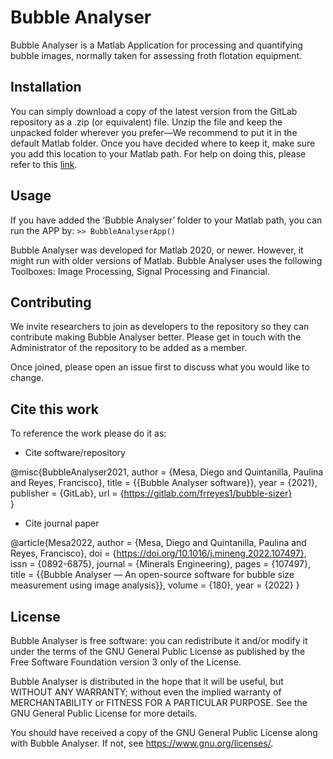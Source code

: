 #  Bubble Analyser

Bubble Analyser is a Matlab Application for processing and quantifying bubble images, normally taken for assessing froth flotation equipment.

## Installation

You can simply download a copy of the latest version from the GitLab repository as a .zip (or equivalent) file. Unzip the file and keep the unpacked folder wherever you prefer—We recommend to put it in the default Matlab folder. Once you have decided where to keep it, make sure you add this location to your Matlab path. For help on doing this, please refer to this [link](https://www.mathworks.com/help/matlab/ref/addpath.html).

## Usage

If you have added the ‘Bubble Analyser’ folder to your Matlab path, you can run the APP by:
```>> BubbleAnalyserApp()```

Bubble Analyser was developed for Matlab 2020, or newer. However, it might run with older versions of Matlab. Bubble Analyser uses the following Toolboxes: Image Processing, Signal Processing and Financial.

## Contributing
We invite researchers to join as developers to the repository so they can contribute making Bubble Analyser better. Please get in touch with the Administrator of the repository to be added as a member.

Once joined, please open an issue first to discuss what you would like to change.

## Cite this work
To reference the work please do it as:

+ Cite software/repository

@misc{BubbleAnalyser2021,
  author = {Mesa, Diego and Quintanilla, Paulina and Reyes, Francisco},
  title = {{Bubble Analyser software}},
  year = {2021},
  publisher = {GitLab},
	url = {https://gitlab.com/frreyes1/bubble-sizer}    
}

+ Cite journal paper

@article{Mesa2022,
author = {Mesa, Diego and Quintanilla, Paulina and Reyes, Francisco},
doi = {https://doi.org/10.1016/j.mineng.2022.107497},
issn = {0892-6875},
journal = {Minerals Engineering},
pages = {107497},
title = {{Bubble Analyser — An open-source software for bubble size measurement using image analysis}},
volume = {180},
year = {2022}
}

## License
Bubble Analyser is free software: you can redistribute it and/or modify it under the terms of the GNU General Public License as published by the Free Software Foundation version 3 only of the License.

Bubble Analyser is distributed in the hope that it will be useful, but WITHOUT ANY WARRANTY; without even the implied warranty of MERCHANTABILITY or FITNESS FOR A PARTICULAR PURPOSE.  See the GNU General Public License for more details.

You should have received a copy of the GNU General Public License along with Bubble Analyser.  If not, see <https://www.gnu.org/licenses/>.
